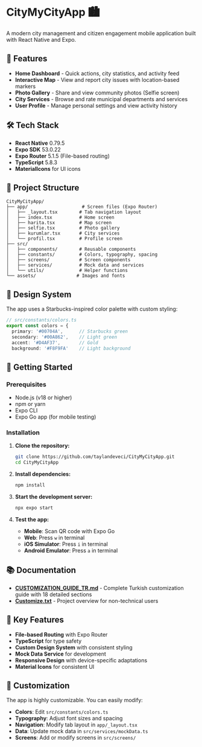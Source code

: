 # CityMyCityApp 🏙️

A modern city management and citizen engagement mobile application built with React Native and Expo.

## 🚀 Features

- **Home Dashboard** - Quick actions, city statistics, and activity feed
- **Interactive Map** - View and report city issues with location-based markers
- **Photo Gallery** - Share and view community photos (Selfie screen)
- **City Services** - Browse and rate municipal departments and services
- **User Profile** - Manage personal settings and view activity history

## 🛠️ Tech Stack

- **React Native** 0.79.5
- **Expo SDK** 53.0.22  
- **Expo Router** 5.1.5 (File-based routing)
- **TypeScript** 5.8.3
- **MaterialIcons** for UI icons

## 📁 Project Structure

```
CityMyCityApp/
├── app/                    # Screen files (Expo Router)
│   ├── _layout.tsx        # Tab navigation layout
│   ├── index.tsx          # Home screen
│   ├── harita.tsx         # Map screen
│   ├── selfie.tsx         # Photo gallery
│   ├── kurumlar.tsx       # City services
│   └── profil.tsx         # Profile screen
├── src/
│   ├── components/        # Reusable components
│   ├── constants/         # Colors, typography, spacing
│   ├── screens/           # Screen components
│   ├── services/          # Mock data and services
│   └── utils/             # Helper functions
└── assets/               # Images and fonts
```

## 🎨 Design System

The app uses a Starbucks-inspired color palette with custom styling:

```typescript
// src/constants/colors.ts
export const colors = {
  primary: '#00704A',      // Starbucks green
  secondary: '#00A862',    // Light green
  accent: '#D4AF37',       // Gold
  background: '#F8F9FA'    // Light background
```

## 🚀 Getting Started

### Prerequisites
- Node.js (v18 or higher)
- npm or yarn
- Expo CLI
- Expo Go app (for mobile testing)

### Installation

1. **Clone the repository:**
   ```bash
   git clone https://github.com/taylandeveci/CityMyCityApp.git
   cd CityMyCityApp
   ```

2. **Install dependencies:**
   ```bash
   npm install
   ```

3. **Start the development server:**
   ```bash
   npx expo start
   ```

4. **Test the app:**
   - **Mobile**: Scan QR code with Expo Go
   - **Web**: Press `w` in terminal
   - **iOS Simulator**: Press `i` in terminal
   - **Android Emulator**: Press `a` in terminal

## 📚 Documentation

- **[CUSTOMIZATION_GUIDE_TR.md](./CUSTOMIZATION_GUIDE_TR.md)** - Complete Turkish customization guide with 18 detailed sections
- **[Customize.txt](./Customize.txt)** - Project overview for non-technical users

## 🎯 Key Features

- **File-based Routing** with Expo Router
- **TypeScript** for type safety
- **Custom Design System** with consistent styling
- **Mock Data Service** for development
- **Responsive Design** with device-specific adaptations
- **Material Icons** for consistent UI

## 🔧 Customization

The app is highly customizable. You can easily modify:
- **Colors**: Edit `src/constants/colors.ts`
- **Typography**: Adjust font sizes and spacing
- **Navigation**: Modify tab layout in `app/_layout.tsx`
- **Data**: Update mock data in `src/services/mockData.ts`
- **Screens**: Add or modify screens in `src/screens/`

